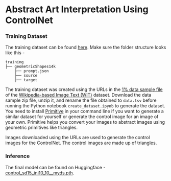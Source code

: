 # Abstract Art Interpretation Using ControlNet

### Training Dataset

The training dataset can be found [here](https://www.kaggle.com/datasets/rishabhsrivastava66/images-made-up-of-geometric-shapes-controlnet/data). Make sure the folder structure looks like this - 

    training
    ├── geometricShapes14k
        ├── prompt.json
        ├── source
        ├── target

The training dataset was created using the URLs in the [1% data sample file](https://storage.googleapis.com/gresearch/wit/wit_v1.train.all-1percent_sample.tsv.gz) of the [Wikipedia-based Image Text (WIT)](https://github.com/google-research-datasets/wit/blob/main/DATA.md) dataset. Download the data sample zip file, unzip it, and rename the file obtained to `data.tsv` before running the Python notebook `create_dataset.ipynb` to generate the dataset. You need to install [Primitive](https://github.com/fogleman/primitive) in your command line if you want to generate a similar dataset for yourself or generate the control image for an image of your own. Primitive helps you convert your images to abstract images using geometric primitives like triangles.

Images downloaded using the URLs are used to generate the control images for the ControlNet. The control images are made up of triangles. 

### Inference

The final model can be found on Huggingface - [control_sd15_ini10_10__myds.pth](https://huggingface.co/rishabhs66/ControlNet-Conditioned-On-Geometric-Shapes/blob/main/control_sd15_ini10_10__myds.pth).
